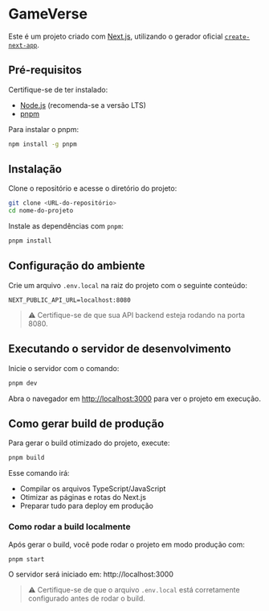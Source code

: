 # GameVerse

Este é um projeto criado com [Next.js](https://nextjs.org), utilizando o gerador oficial [`create-next-app`](https://nextjs.org/docs/app/api-reference/cli/create-next-app).

## Pré-requisitos

Certifique-se de ter instalado:

- [Node.js](https://nodejs.org/) (recomenda-se a versão LTS)
- [pnpm](https://pnpm.io/)

Para instalar o pnpm:

```bash
npm install -g pnpm
```

## Instalação

Clone o repositório e acesse o diretório do projeto:

```bash
git clone <URL-do-repositório>
cd nome-do-projeto
```

Instale as dependências com `pnpm`:

```bash
pnpm install
```

## Configuração do ambiente

Crie um arquivo `.env.local` na raiz do projeto com o seguinte conteúdo:

```env
NEXT_PUBLIC_API_URL=localhost:8080
```

> ⚠️ Certifique-se de que sua API backend esteja rodando na porta 8080.

## Executando o servidor de desenvolvimento

Inicie o servidor com o comando:

```bash
pnpm dev
```

Abra o navegador em [http://localhost:3000](http://localhost:3000) para ver o projeto em execução.

## Como gerar build de produção

Para gerar o build otimizado do projeto, execute:

```bash
pnpm build
```

Esse comando irá:

- Compilar os arquivos TypeScript/JavaScript
- Otimizar as páginas e rotas do Next.js
- Preparar tudo para deploy em produção

### Como rodar a build localmente

Após gerar o build, você pode rodar o projeto em modo produção com:

```bash
pnpm start
```

O servidor será iniciado em: http://localhost:3000

> ⚠️ Certifique-se de que o arquivo `.env.local` está corretamente configurado antes de rodar o build.
